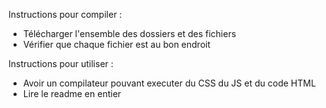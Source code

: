 Instructions pour compiler : 
- Télécharger l'ensemble des dossiers et des fichiers
- Vérifier que chaque fichier est au bon endroit

Instructions pour utiliser : 
- Avoir un compilateur pouvant executer du CSS du JS et du code HTML
- Lire le readme en entier

